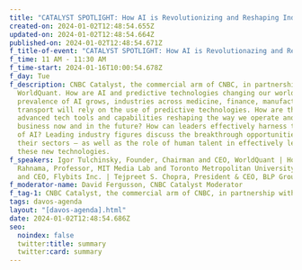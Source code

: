 ```yaml
---
title: "CATALYST SPOTLIGHT: How AI is Revolutionizing and Reshaping Industries"
created-on: 2024-01-02T12:48:54.655Z
updated-on: 2024-01-02T12:48:54.664Z
published-on: 2024-01-02T12:48:54.671Z
f_title-of-event: "CATALYST SPOTLIGHT: How AI is Revolutionazing and Reshaping Industries"
f_time: 11 AM - 11:30 AM
f_time-start: 2024-01-16T10:00:54.678Z
f_day: Tue
f_description: CNBC Catalyst, the commercial arm of CNBC, in partnership with
  WorldQuant. How are AI and predictive technologies changing our world? As the
  prevalence of AI grows, industries across medicine, finance, manufacturing,
  transport will rely on the use of predictive technologies. How are these
  advanced tech tools and capabilities reshaping the way we operate and do
  business now and in the future? How can leaders effectively harness the power
  of AI? Leading industry figures discuss the breakthrough opportunities in
  their sectors – as well as the role of human talent in effectively leveraging
  these new technologies.
f_speakers: Igor Tulchinsky, Founder, Chairman and CEO, WorldQuant | Hossein
  Rahnama, Professor, MIT Media Lab and Toronto Metropolitan University, Founder
  and CEO, Flybits Inc. | Tejpreet S. Chopra, President & CEO, BLP Group
f_moderator-name: David Fergusson, CNBC Catalyst Moderator
f_tag-1: CNBC Catalyst, the commercial arm of CNBC, in partnership with WorldQuant.
tags: davos-agenda
layout: "[davos-agenda].html"
date: 2024-01-02T12:48:54.686Z
seo:
  noindex: false
  twitter:title: summary
  twitter:card: summary
---
```

